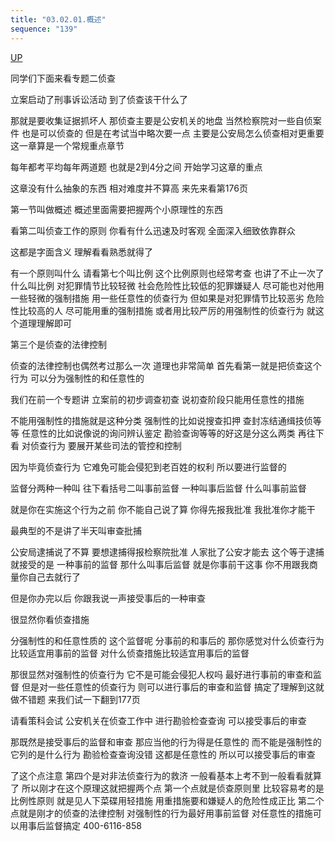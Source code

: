 ```yaml
---
title: "03.02.01.概述"
sequence: "139"
---
```


[UP](/law/criminal-procedure-law-index.html)

同学们下面来看专题二侦查

立案启动了刑事诉讼活动
到了侦查该干什么了

那就是要收集证据抓坏人
那侦查主要是公安机关的地盘
当然检察院对一些自侦案件
也是可以侦查的
但是在考试当中略次要一点
主要是公安局怎么侦查相对更重要
这一章算是一个常规重点章节

每年都考平均每年两道题
也就是2到4分之间
开始学习这章的重点

这章没有什么抽象的东西
相对难度并不算高
来先来看第176页

第一节叫做概述
概述里面需要把握两个小原理性的东西

看第二叫侦查工作的原则
你看有什么迅速及时客观
全面深入细致依靠群众

这都是字面含义
理解看看熟悉就得了

有一个原则叫什么
请看第七个叫比例
这个比例原则也经常考查
也讲了不止一次了什么叫比例
对犯罪情节比较轻微
社会危险性比较低的犯罪嫌疑人
尽可能也对他用一些轻微的强制措施
用一些任意性的侦查行为
但如果是对犯罪情节比较恶劣
危险性比较高的人
尽可能用重的强制措施
或者用比较严厉的用强制性的侦查行为
就这个道理理解即可

第三个是侦查的法律控制

侦查的法律控制也偶然考过那么一次
道理也非常简单
首先看第一就是把侦查这个行为
可以分为强制性的和任意性的

我们在前一个专题讲
立案前的初步调查初查
说初查阶段只能用任意性的措施

不能用强制性的措施就是这种分类
强制性的比如说搜查扣押
查封冻结通缉技侦等等
任意性的比如说像说的询问辨认鉴定
勘验查询等等的好这是分这么两类
再往下看
对侦查行为
要展开某些司法的管控和控制

因为毕竟侦查行为
它难免可能会侵犯到老百姓的权利
所以要进行监督的

监督分两种一种叫
往下看括号二叫事前监督
一种叫事后监督
什么叫事前监督

就是你在实施这个行为之前
你不能自己说了算
你得先报我批准
我批准你才能干

最典型的不是讲了半天叫审查批捕

公安局逮捕说了不算
要想逮捕得报检察院批准
人家批了公安才能去
这个等于逮捕就接受的是
一种事前的监督
那什么叫事后监督
就是你事前干这事
你不用跟我商量你自己去就行了

但是你办完以后
你跟我说一声接受事后的一种审查

很显然你看侦查措施

分强制性的和任意性质的
这个监督呢
分事前的和事后的
那你感觉对什么侦查行为
比较适宜用事前的监督
对什么侦查措施比较适宜用事后的监督

那很显然对强制性的侦查行为
它不是可能会侵犯人权吗
最好进行事前的审查和监督
但是对一些任意性的侦查行为
则可以进行事后的审查和监督
搞定了理解到这就做不错题
来我们试一下翻到177页

请看策科会试
公安机关在侦查工作中
进行勘验检查查询
可以接受事后的审查

那既然是接受事后的监督和审查
那应当他的行为得是任意性的
而不能是强制性的
它列的是什么行为
勘验检查查询没错
这都是任意性的
所以可以接受事后的审查

了这个点注意
第四个是对非法侦查行为的救济
一般看基本上考不到一般看看就算了
所以刚才在这个原理这就把握两个点
第一个点就是侦查原则里
比较容易考的是比例性原则
就是见人下菜碟用轻措施
用重措施要和嫌疑人的危险性成正比
第二个点就是刚才的侦查的法律控制
对强制性的行为最好用事前监督
对任意性的措施可以用事后监督搞定
400-6116-858
